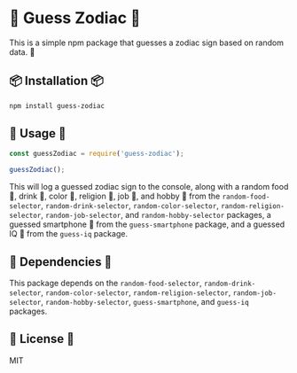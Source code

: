 
# 🌌 Guess Zodiac 🌌

This is a simple npm package that guesses a zodiac sign based on random data. 🎲

## 📦 Installation 📦

```bash
npm install guess-zodiac
```

## 🚀 Usage 🚀

```javascript
const guessZodiac = require('guess-zodiac');

guessZodiac();
```

This will log a guessed zodiac sign to the console, along with a random food 🍔, drink 🍹, color 🌈, religion 🕌, job 👷, and hobby 🎨 from the `random-food-selector`, `random-drink-selector`, `random-color-selector`, `random-religion-selector`, `random-job-selector`, and `random-hobby-selector` packages, a guessed smartphone 📱 from the `guess-smartphone` package, and a guessed IQ 🧠 from the `guess-iq` package.

## 🔗 Dependencies 🔗

This package depends on the `random-food-selector`, `random-drink-selector`, `random-color-selector`, `random-religion-selector`, `random-job-selector`, `random-hobby-selector`, `guess-smartphone`, and `guess-iq` packages.

## 📝 License 📝

MIT

